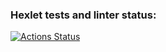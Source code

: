 ### Hexlet tests and linter status:
[![Actions Status](https://github.com/NastasyaZaytseva/layout-designer-project-58/actions/workflows/hexlet-check.yml/badge.svg)](https://github.com/NastasyaZaytseva/layout-designer-project-58/actions)
